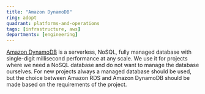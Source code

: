 ```yaml
---
title: "Amazon DynamoDB"
ring: adopt
quadrant: platforms-and-operations
tags: [infrastructure, aws]
departments: [engineering]
---
```

[Amazon DynamoDB](https://aws.amazon.com/dynamodb/) is a serverless, NoSQL, fully managed database with single-digit millisecond performance at any scale.
We use it for projects where we need a NoSQL database and do not want to manage the database ourselves.
For new projects always a managed database should be used, but the choice between Amazon RDS and Amazon DynamoDB should be made based on the requirements of the project.

